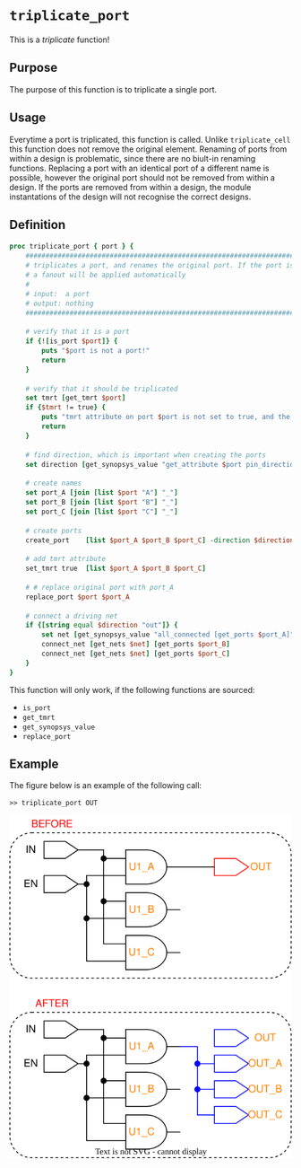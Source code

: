 # ```triplicate_port```

This is a *triplicate* function!

## Purpose

The purpose of this function is to triplicate a single port.

## Usage

Everytime a port is triplicated, this function is called. Unlike ```triplicate_cell``` this function does not remove the original element. Renaming of ports from within a design is problematic, since there are no biult-in renaming functions. Replacing a port with an identical port of a different name is possible, however the original port should not be removed from within a design. If the ports are removed from within a design, the module instantations of the design will not recognise the correct designs.

## Definition

```tcl
proc triplicate_port { port } {
    ##################################################################################
    # triplicates a port, and renames the original port. If the port is an output, 
    # a fanout will be applied automatically
    #
    # input:  a port 
    # output: nothing
    ##################################################################################

    # verify that it is a port
    if {![is_port $port]} {
        puts "$port is not a port!"
        return
    }

    # verify that it should be triplicated
    set tmrt [get_tmrt $port]
    if {$tmrt != true} {
        puts "tmrt attribute on port $port is not set to true, and the port will not be triplicated!"
        return
    }

    # find direction, which is important when creating the ports
    set direction [get_synopsys_value "get_attribute $port pin_direction"]

    # create names
    set port_A [join [list $port "A"] "_"]
    set port_B [join [list $port "B"] "_"]
    set port_C [join [list $port "C"] "_"]

    # create ports
    create_port    [list $port_A $port_B $port_C] -direction $direction

    # add tmrt attribute
    set_tmrt true  [list $port_A $port_B $port_C]

    # # replace original port with port_A
    replace_port $port $port_A

    # connect a driving net
    if {[string equal $direction "out"]} {
        set net [get_synopsys_value "all_connected [get_ports $port_A]"]
        connect_net [get_nets $net] [get_ports $port_B]
        connect_net [get_nets $net] [get_ports $port_C]
    }
}
```

This function will only work, if the following functions are sourced:

* ```is_port```
* ```get_tmrt```
* ```get_synopsys_value```
* ```replace_port```

## Example

The figure below is an example of the following call:

```tcl
>> triplicate_port OUT
```

<picture>
  <source media="(prefers-color-scheme: dark)" srcset="../figures/dark-mode/triplicate_scripts/triplicate_output_ports.drawio.svg">
  <img alt="Example of triplicate_port on an output port" src="../figures/light-mode/triplicate_scripts/triplicate_output_ports.drawio.svg">
</picture>
